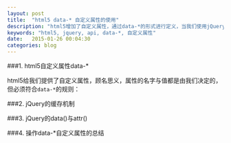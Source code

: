 ```yaml
---
layout: post
title:  "html5 data-* 自定义属性的使用"
description: "html5增加了自定义属性，通过data-*的形式进行定义，当我们使用jQuery的API去操作自定义属性的时候需要区分data()与attr()。"
keywords: "html5, jquery, api, data-*, 自定义属性"
date:   2015-01-26 00:04:30
categories: blog
---
```


###1. html5自定义属性data-*

html5给我们提供了自定义属性，顾名思义，属性的名字与值都是由我们决定的，但必须符合`data-*`的规则：


###2. jQuery的缓存机制

###3. jQuery的data()与attr()

###4. 操作data-*自定义属性的总结